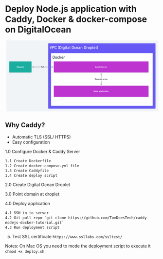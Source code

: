 # Deploy Node.js application with Caddy, Docker & docker-compose on DigitalOcean

![]()
<img src="./ff212916-a5c4-43b3-83c4-0d9617bfef6e.png" style="max-width: 500px;width=100%" />

## Why Caddy?
* Automatic TLS (SSL/ HTTPS)
* Easy configuration

1.0 Configure Docker & Caddy Server

    1.1 Create Dockerfile
    1.2 Create docker-compose.yml file
    1.3 Create Caddyfile
    1.4 Create deploy script

2.0 Create Digital Ocean Droplet

3.0 Point domain at droplet

4.0 Deploy application

    4.1 SSH in to server
    4.2 Git pull repo `git clone https://github.com/TomDoesTech/caddy-nodejs-docker-tutorial.git`
    4.3 Run deployment script

5. Test SSL certificate
`https://www.ssllabs.com/ssltest/`

Notes:
On Mac OS you need to mode the deployment script to execute it
`chmod +x deploy.sh`